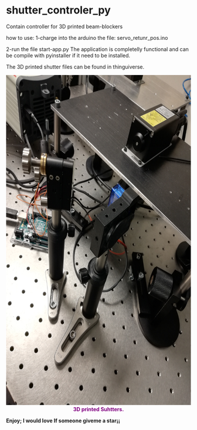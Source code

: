 # shutter_controler_py
Contain controller for 3D printed beam-blockers

how to use:
1-charge into the arduino the file: 
servo_retunr_pos.ino

2-run the file start-app.py
The application is completelly functional and can be compile with pyinstaller if it need to be installed. 

The 3D printed shutter files can be found in thinguiverse.

<img src="./resources/figure_1_readme.jpg" style="width:900px;height:900px;"/>
<caption><center><font color='purple'><b> 3D printed Suhtters. </font></center></caption>

  
Enjoy; I would love If someone giveme a star¡¡

